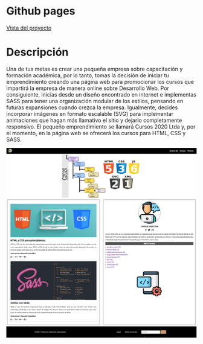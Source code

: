 <!DOCTYPE html>
<html>

<head>
  <meta charset="utf-8">
  <meta name="viewport" content="width=device-width, initial-scale=1.0">
  <link rel="stylesheet" href="https://stackedit.io/style.css" />
</head>

<body class="stackedit">
  <div class="stackedit__html">
    <h1 id="github-pages">Github pages</h1>
    <p><a href="https://josefamendezpruebaunodl.ga/Unidad_2/Prueba/Prueba_JosefaMendezGomez/index.html">Vista
        del proyecto</a></p>
    <h1 id="desafío">Descripción </h1>
    <p>Una de tus metas es crear una pequeña empresa sobre capacitación y formación
académica, por lo tanto, tomas la decisión de iniciar tu emprendimiento creando una página
web para promocionar los cursos que impartirá la empresa de manera online sobre
Desarrollo Web.
Por consiguiente, inicias desde un diseño encontrado en internet e implementas SASS para
tener una organización modular de los estilos, pensando en futuras expansiones cuando
crezca la empresa.
Igualmente, decides incorporar imágenes en formato escalable (SVG) para implementar
animaciones que hagan más llamativo el sitio y dejarlo completamente responsivo.
El pequeño emprendimiento se llamará Cursos 2020 Ltda y, por el momento, en la página
web se ofrecerá los cursos para HTML, CSS y SASS.</p>
 <img src="../Apoyo Prueba - Mi Emprendimiento Web 2020/desktop-mockup.png"
      alt="">
  </div>
</body>

</html>
